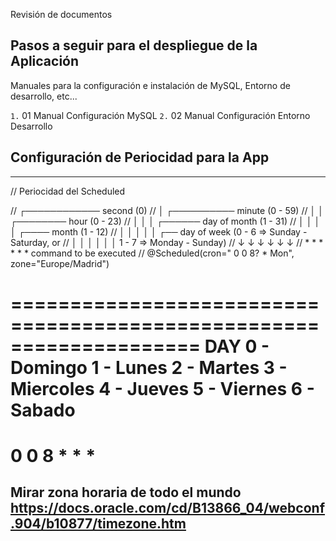 
Revisión de documentos

## Pasos a seguir para el despliegue de la Aplicación

Manuales para la configuración e instalación de MySQL, Entorno de desarrollo, etc...

```1.``` 01 Manual Configuración MySQL
```2.``` 02 Manual Configuración Entorno Desarrollo


## Configuración de Periocidad para la App
--------------------------------------------------------------------
//    Periocidad del Scheduled

//	  ┌──────────── second (0)
//	  │ ┌────────── minute (0 - 59)
//	  │ │ ┌──────── hour (0 - 23)
//	  │ │ │ ┌────── day of month (1 - 31)
//	  │ │ │ │ ┌──── month (1 - 12)
//	  │ │ │ │ │ ┌── day of week (0 - 6 => Sunday - Saturday, or
//	  │ │ │ │ │ │                1 - 7 => Monday - Sunday)
//	  ↓ ↓ ↓ ↓ ↓ ↓
//	  * * * * * * command to be executed
//    @Scheduled(cron=" 0 0 8? * Mon", zone="Europe/Madrid")


====================================================================
DAY
0 - Domingo
1 - Lunes
2 - Martes
3 - Miercoles
4 - Jueves
5 - Viernes
6 - Sabado
====================================================================
0 0 8 * * * 
====================================================================
Mirar zona horaria de todo el mundo
https://docs.oracle.com/cd/B13866_04/webconf.904/b10877/timezone.htm
--------------------------------------------------------------------

